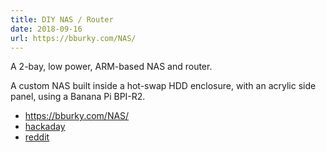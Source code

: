 ```yaml
---
title: DIY NAS / Router
date: 2018-09-16
url: https://bburky.com/NAS/
---
```

A 2-bay, low power, ARM-based NAS and router.

A custom NAS built inside a hot-swap HDD enclosure, with an acrylic side panel, using a Banana Pi BPI-R2.

* https://bburky.com/NAS/
* [hackaday](https://hackaday.com/2018/09/18/arm-based-nas-is-a-low-cost-low-power-beauty/)
* [reddit](https://www.reddit.com/r/homelab/comments/9g1y5w/diy_nas_and_a_tiny_homelab/)